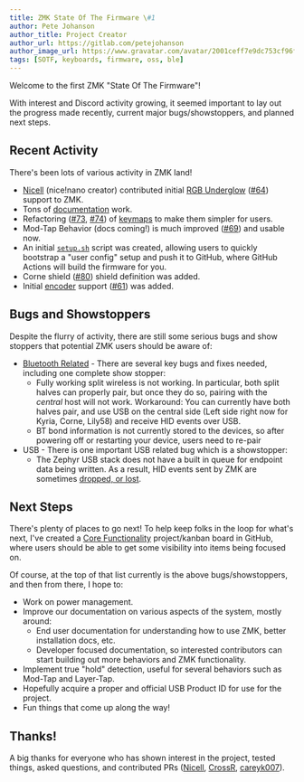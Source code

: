 ```yaml
---
title: ZMK State Of The Firmware \#1
author: Pete Johanson
author_title: Project Creator
author_url: https://gitlab.com/petejohanson
author_image_url: https://www.gravatar.com/avatar/2001ceff7e9dc753cf96fcb2e6f41110
tags: [SOTF, keyboards, firmware, oss, ble]
---
```


Welcome to the first ZMK "State Of The Firmware"!

With interest and Discord activity growing, it seemed important to lay out the progress made recently, current major bugs/showstoppers, and planned next steps.

## Recent Activity

There's been lots of various activity in ZMK land!

- [Nicell](https://github.com/Nicell) (nice!nano creator) contributed initial [RGB Underglow](/docs/feature/underglow) ([#64](https://github.com/zmkfirmware/zmk/pull/64)) support to ZMK.
- Tons of [documentation](/docs) work.
- Refactoring ([#73](https://github.com/zmkfirmware/zmk/pull/73), [#74](https://github.com/zmkfirmware/zmk/pull/74)) of [keymaps](/docs/feature/keymaps) to make them simpler for users.
- Mod-Tap Behavior (docs coming!) is much improved ([#69](https://github.com/zmkfirmware/zmk/pull/69)) and usable now.
- An initial [`setup.sh`](http://localhost:3000/docs/user-setup#user-config-setup-script) script was created, allowing users to quickly bootstrap a "user config" setup and push it to GitHub, where GitHub Actions will build the firmware for you.
- Corne shield ([#80](https://github.com/zmkfirmware/zmk/pull/80)) shield definition was added.
- Initial [encoder](/docs/feature/encoders) support ([#61](https://github.com/zmkfirmware/zmk/pull/61)) was added.

## Bugs and Showstoppers

Despite the flurry of activity, there are still some serious bugs and show stoppers that potential ZMK users should be aware of:

- [Bluetooth Related](https://github.com/zmkfirmware/zmk/issues/58) - There are several key bugs and fixes needed, including one complete show stopper:
  - Fully working split wireless is not working. In particular, both split halves can properly pair, but once they do so, pairing with the _central_ host will not work. Workaround: You can currently have both halves pair, and use USB on the central side (Left side right now for Kyria, Corne, Lily58) and receive HID events over USB.
  - BT bond information is not currently stored to the devices, so after powering off or restarting your device, users need to re-pair
- USB - There is one important USB related bug which is a showstopper:
  - The Zephyr USB stack does not have a built in queue for endpoint data being written. As a result, HID events sent by ZMK are sometimes [dropped, or lost](https://github.com/zmkfirmware/zmk/issues/84).

## Next Steps

There's plenty of places to go next! To help keep folks in the loop for what's next, I've created a [Core Functionality](https://github.com/zmkfirmware/zmk/projects/1) project/kanban board in GitHub, where users should be able to get some visibility into items being focused on.

Of course, at the top of that list currently is the above bugs/showstoppers, and then from there, I hope to:

- Work on power management.
- Improve our documentation on various aspects of the system, mostly around:
  - End user documentation for understanding how to use ZMK, better installation docs, etc.
  - Developer focused documentation, so interested contributors can start building out more behaviors and ZMK functionality.
- Implement true "hold" detection, useful for several behaviors such as Mod-Tap and Layer-Tap.
- Hopefully acquire a proper and official USB Product ID for use for the project.
- Fun things that come up along the way!

## Thanks!

A big thanks for everyone who has shown interest in the project, tested things, asked questions, and contributed PRs ([Nicell](https://github.com/Nicell), [CrossR](https://github.com/CrossR), [careyk007](https://github.com/careyk007)).
